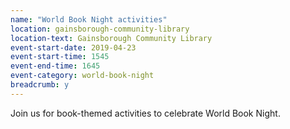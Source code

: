 ```yaml
---
name: "World Book Night activities"
location: gainsborough-community-library
location-text: Gainsborough Community Library
event-start-date: 2019-04-23
event-start-time: 1545
event-end-time: 1645
event-category: world-book-night
breadcrumb: y
---
```


Join us for book-themed activities to celebrate World Book Night.
